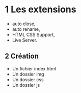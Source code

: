 # 1 Les extensions

- auto close,
- auto rename,
- HTML CSS Support,
- Live Server.

## 2 Création

- Un fichier index.html
- Un dossier img
- Un dossier css
- Un dossier js